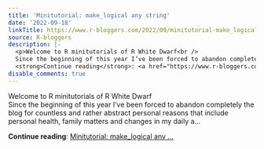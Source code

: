 ```yaml
---
title: 'Minitutorial: make_logical any string'
date: '2022-09-18'
linkTitle: https://www.r-bloggers.com/2022/09/minitutorial-make_logical-any-string/
source: R-bloggers
description: |-
  <p>Welcome to R minitutorials of R White Dwarf<br />
  Since the beginning of this year I’ve been forced to abandon completely the blog for countless and rather abstract personal reasons that include personal health, family matters and changes in my daily a...</p>
  <strong>Continue reading</strong>: <a href="https://www.r-bloggers.com/2022/09/minitutorial-make_logical-any-string/">Minitutorial: make_logical any ...
disable_comments: true
---
```

<p>Welcome to R minitutorials of R White Dwarf<br />
Since the beginning of this year I’ve been forced to abandon completely the blog for countless and rather abstract personal reasons that include personal health, family matters and changes in my daily a...</p>
<strong>Continue reading</strong>: <a href="https://www.r-bloggers.com/2022/09/minitutorial-make_logical-any-string/">Minitutorial: make_logical any ...
